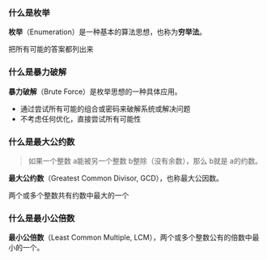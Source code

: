### 什么是枚举

**枚举**（Enumeration）是一种基本的算法思想，也称为**穷举法**。

把所有可能的答案都列出来

### 什么是暴力破解

**暴力破解**（Brute Force）是枚举思想的一种具体应用。

- 通过尝试所有可能的组合或密码来破解系统或解决问题
- 不考虑任何优化，直接尝试所有可能性

### 什么是最大公约数

> 如果一个整数 a能被另一个整数 b整除（没有余数），那么 b就是 a的约数。
> 
**最大公约数**（Greatest Common Divisor, GCD），也称最大公因数。

两个或多个整数共有约数中最大的一个

### 什么是最小公倍数

**最小公倍数**（Least Common Multiple, LCM），两个或多个整数公有的倍数中最小的一个。
